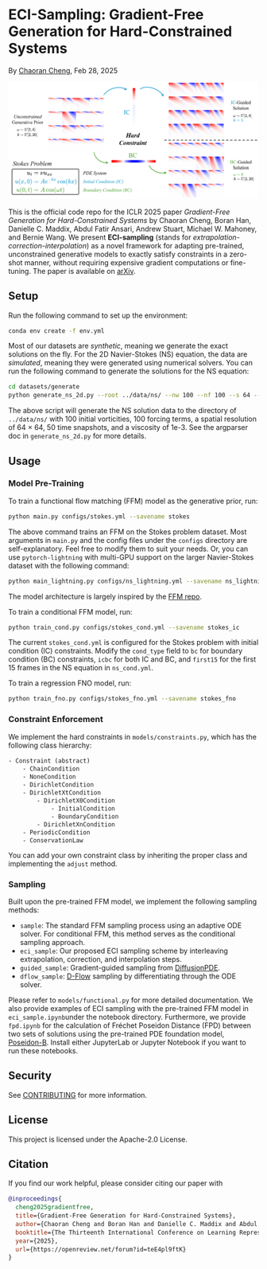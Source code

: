 # ECI-Sampling: Gradient-Free Generation for Hard-Constrained Systems

By [Chaoran Cheng](https://github.com/ccr-cheng), Feb 28, 2025

![eci](assets/eci.png)



This is the official code repo for the ICLR 2025 paper *Gradient-Free Generation for Hard-Constrained Systems* by Chaoran Cheng, Boran Han, Danielle C. Maddix, Abdul Fatir Ansari, Andrew Stuart, Michael W. Mahoney, and Bernie Wang. We present **ECI-sampling** (stands for *extrapolation-correction-interpolation*) as a novel framework for adapting pre-trained, unconstrained generative models to exactly satisfy constraints in a zero-shot manner, without requiring expensive gradient computations or fine-tuning. The paper is available on [arXiv](https://arxiv.org/abs/2412.01786).




## Setup

Run the following command to set up the environment:

```bash
conda env create -f env.yml
```

Most of our datasets are *synthetic*, meaning we generate the exact solutions on the fly. For the 2D Navier-Stokes (NS) equation, the data are *simulated*, meaning they were generated using numerical solvers. You can run the following command to generate the solutions for the NS equation:

```bash
cd datasets/generate
python generate_ns_2d.py --root ../data/ns/ --nw 100 --nf 100 --s 64 --steps 50 --mu 1e-3
```

The above script will generate the NS solution data to the directory of `../data/ns/` with 100 initial vorticities, 100 forcing terms, a spatial resolution of 64 × 64, 50 time snapshots, and a viscosity of 1e-3. See the argparser doc in `generate_ns_2d.py` for more details.



## Usage

### Model Pre-Training

To train a functional flow matching (FFM) model as the generative prior, run:

```bash
python main.py configs/stokes.yml --savename stokes
```

The above command trains an FFM on the Stokes problem dataset. Most arguments in `main.py` and the config files under the `configs` directory are self-explanatory. Feel free to modify them to suit your needs. Or, you can use `pytorch-lightning` with multi-GPU support on the larger Navier-Stokes dataset with the following command:

```bash
python main_lightning.py configs/ns_lightning.yml --savename ns_lightning
```

The model architecture is largely inspired by the [FFM repo](https://github.com/GavinKerrigan/functional_flow_matching). 

To train a conditional FFM model, run:

```bash
python train_cond.py configs/stokes_cond.yml --savename stokes_ic
```

The current `stokes_cond.yml` is configured for the Stokes problem with initial condition (IC) constraints. Modify the `cond_type` field to `bc` for boundary condition (BC) constraints, `icbc` for both IC and BC, and `first15` for the first 15 frames in the NS equation in `ns_cond.yml`.

To train a regression FNO model, run:

```bash
python train_fno.py configs/stokes_fno.yml --savename stokes_fno
```

### Constraint Enforcement

We implement the hard constraints in `models/constraints.py`, which has the following class hierarchy:

```
- Constraint (abstract)
    - ChainCondition
    - NoneCondition
    - DirichletCondition
    - DirichletXtCondition
        - DirichletX0Condition
            - InitialCondition
            - BoundaryCondition
        - DirichletXnCondition
    - PeriodicCondition
    - ConservationLaw
```

You can add your own constraint class by inheriting the proper class and implementing the `adjust` method.

### Sampling

Built upon the pre-trained FFM model, we implement the following sampling methods:

- `sample`: The standard FFM sampling process using an adaptive ODE solver. For conditional FFM, this method serves as the conditional sampling approach.
- `eci_sample`: Our proposed ECI sampling scheme by interleaving extrapolation, correction, and interpolation steps.
- `guided_sample`: Gradient-guided sampling from [DiffusionPDE](https://arxiv.org/abs/2406.17763).
- `dflow_sample`: [D-Flow](https://arxiv.org/abs/2402.14017) sampling by differentiating through the ODE solver.

Please refer to `models/functional.py` for more detailed documentation. We also provide examples of ECI sampling with the pre-trained FFM model in `eci_sample.ipynb`under the notebook directory. Furthermore, we provide `fpd.ipynb` for the calculation of Fréchet Poseidon Distance (FPD) between two sets of solutions using the pre-trained PDE foundation model, [Poseidon-B](https://arxiv.org/abs/2405.19101). Install either JupyterLab or Jupyter Notebook if you want to run these notebooks.



## Security

See [CONTRIBUTING](CONTRIBUTING.md#security-issue-notifications) for more information.



## License

This project is licensed under the Apache-2.0 License.



## Citation

If you find our work helpful, please consider citing our paper with

```bibtex
@inproceedings{
  cheng2025gradientfree,
  title={Gradient-Free Generation for Hard-Constrained Systems},
  author={Chaoran Cheng and Boran Han and Danielle C. Maddix and Abdul Fatir Ansari and Andrew Stuart and Michael W. Mahoney and Bernie Wang},
  booktitle={The Thirteenth International Conference on Learning Representations},
  year={2025},
  url={https://openreview.net/forum?id=teE4pl9ftK}
}
```

